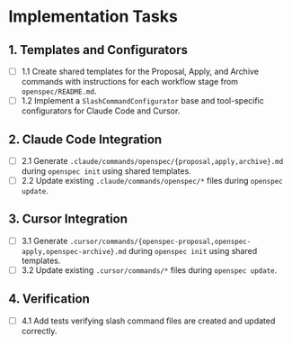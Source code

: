# Implementation Tasks

## 1. Templates and Configurators
- [ ] 1.1 Create shared templates for the Proposal, Apply, and Archive commands with instructions for each workflow stage from `openspec/README.md`.
- [ ] 1.2 Implement a `SlashCommandConfigurator` base and tool-specific configurators for Claude Code and Cursor.

## 2. Claude Code Integration
- [ ] 2.1 Generate `.claude/commands/openspec/{proposal,apply,archive}.md` during `openspec init` using shared templates.
- [ ] 2.2 Update existing `.claude/commands/openspec/*` files during `openspec update`.

## 3. Cursor Integration
- [ ] 3.1 Generate `.cursor/commands/{openspec-proposal,openspec-apply,openspec-archive}.md` during `openspec init` using shared templates.
- [ ] 3.2 Update existing `.cursor/commands/*` files during `openspec update`.

## 4. Verification
- [ ] 4.1 Add tests verifying slash command files are created and updated correctly.
